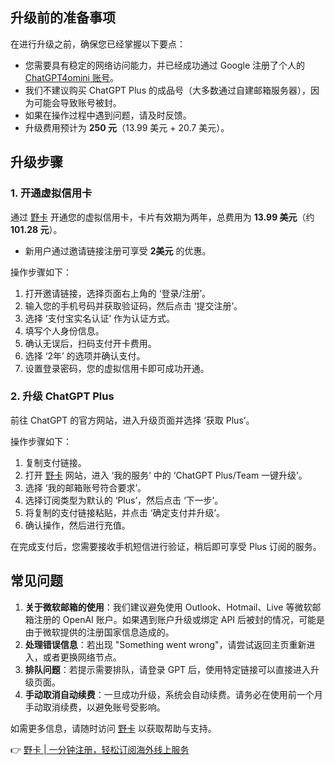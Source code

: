 ## 升级前的准备事项

在进行升级之前，确保您已经掌握以下要点：

- 您需要具有稳定的网络访问能力，并已经成功通过 Google 注册了个人的 [ChatGPT4omini 账号](https://bit.ly/bewildcard)。
- 我们不建议购买 ChatGPT Plus 的成品号（大多数通过自建邮箱服务器），因为可能会导致账号被封。
- 如果在操作过程中遇到问题，请及时反馈。
- 升级费用预计为 **250 元**（13.99 美元 + 20.7 美元）。

## 升级步骤

### 1. 开通虚拟信用卡

通过 [野卡](https://bit.ly/bewildcard) 开通您的虚拟信用卡，卡片有效期为两年，总费用为 **13.99 美元**（约 **101.28 元**）。

- 新用户通过邀请链接注册可享受 **2美元** 的优惠。

操作步骤如下：

1. 打开邀请链接，选择页面右上角的 ‘登录/注册’。
2. 输入您的手机号码并获取验证码，然后点击 ‘提交注册’。
3. 选择 ‘支付宝实名认证’ 作为认证方式。
4. 填写个人身份信息。
5. 确认无误后，扫码支付开卡费用。
6. 选择 ‘2年’ 的选项并确认支付。
7. 设置登录密码，您的虚拟信用卡即可成功开通。

### 2. 升级 ChatGPT Plus

前往 ChatGPT 的官方网站，进入升级页面并选择 ‘获取 Plus’。

操作步骤如下：

1. 复制支付链接。
2. 打开 [野卡](https://bit.ly/bewildcard) 网站，进入 ‘我的服务’ 中的 ‘ChatGPT Plus/Team 一键升级’。
3. 选择 ‘我的邮箱账号符合要求’。
4. 选择订阅类型为默认的 ‘Plus’，然后点击 ‘下一步’。
5. 将复制的支付链接粘贴，并点击 ‘确定支付并升级’。
6. 确认操作，然后进行充值。

在完成支付后，您需要接收手机短信进行验证，稍后即可享受 Plus 订阅的服务。

## 常见问题

1. **关于微软邮箱的使用**：我们建议避免使用 Outlook、Hotmail、Live 等微软邮箱注册的 OpenAI 账户。如果遇到账户升级或绑定 API 后被封的情况，可能是由于微软提供的注册国家信息造成的。
2. **处理错误信息**：若出现 "Something went wrong"，请尝试返回主页重新进入，或者更换网络节点。
3. **排队问题**：若提示需要排队，请登录 GPT 后，使用特定链接可以直接进入升级页面。
4. **手动取消自动续费**：一旦成功升级，系统会自动续费。请务必在使用前一个月手动取消续费，以避免账号受影响。

如需更多信息，请随时访问 [野卡](https://bit.ly/bewildcard) 以获取帮助与支持。

👉 [野卡 | 一分钟注册，轻松订阅海外线上服务](https://bit.ly/bewildcard)